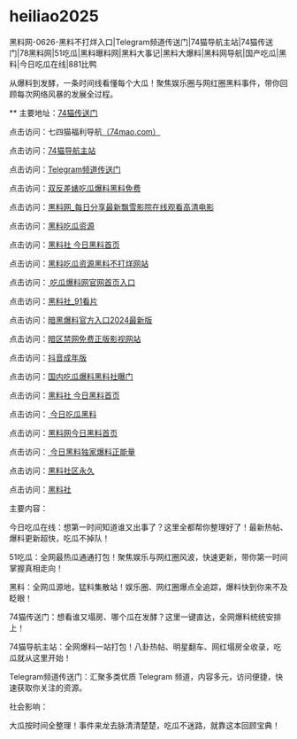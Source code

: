 # heiliao2025
黑料网-0626-黑料不打烊入口|Telegram频道传送门|74猫导航主站|74猫传送门|78黑料网|51吃瓜|黑料曝料网|黑料大事记|黑料大爆料|黑料网导航|国产吃瓜|黑料|今日吃瓜在线|881比鸭

从爆料到发酵，一条时间线看懂每个大瓜！聚焦娱乐圈与网红圈黑料事件，带你回顾每次网络风暴的发展全过程。

** 主要地址：<a href="https://74mao.com/">74猫传送门</a>

点击访问：七四猫福利导航<a href="https://74mao.com/">（74mao.com）</a>

点击访问：<a href="https://74mao.com/">74猫导航主站</a>

点击访问：<a href="https://74mao.com/">Telegram频道传送门</a>

点击访问：<a href="https://hl413.pages.dev/">双反差婊吃瓜爆料黑料免费</a>

点击访问：<a href="https://hl389.pages.dev/">黑料网_每日分享最新飘雪影院在线观看高清电影</a>

点击访问：<a href="https://hl400.pages.dev/">黑料吃瓜资源</a>

点击访问：<a href="https://hl420.pages.dev/">黑料社 今日黑料首页 </a>

点击访问：<a href="https://aw2-08.pages.dev/">黑料吃瓜资源黑料不打烊网站</a>

点击访问：<a href="https://hl421.pages.dev/"> 吃瓜爆料网官网首页入口</a>

点击访问：<a href="https://hl405.pages.dev/">黑料社_91看片</a>

点击访问：<a href="https://hl408.pages.dev/">暗黑爆料官方入口2024最新版</a>

点击访问：<a href="https://aw5-11.pages.dev/">暗区禁网免费正版影视网站</a>

点击访问：<a href="https://dy4-11.pages.dev/">抖音成年版</a>

点击访问：<a href="https://hl442.pages.dev/">国内吃瓜爆料黑料社曝门</a>

点击访问：<a href="https://hl420.pages.dev/">黑料社 今日黑料首页</a>

点击访问：<a href="https://hl446.pages.dev/"> 今日吃瓜黑料</a>

点击访问：<a href="https://hl388.pages.dev/">黑料网今日黑料首页</a>

点击访问：<a href="https://hl383.pages.dev/"> 今日黑料独家爆料正能量</a>

点击访问：<a href="https://hl378.pages.dev/">黑料社区永久</a>

点击访问：<a href="https://hl372.pages.dev/">黑料社</a>

主要内容：

今日吃瓜在线：想第一时间知道谁又出事了？这里全都帮你整理好了！最新热帖、爆料更新超快，吃瓜不掉队！

51吃瓜：全网最热瓜通通打包！聚焦娱乐与网红圈风波，快速更新，带你第一时间掌握真相走向！

黑料：全网瓜源地，猛料集散站！娱乐圈、网红圈爆点全追踪，爆料快到你来不及眨眼！

74猫传送门：想看谁又塌房、哪个瓜在发酵？这里一键直达，全网爆料统统安排上！

74猫导航主站：全网爆料一站打包！八卦热帖、明星翻车、网红塌房全收录，吃瓜就从这里开始！

Telegram频道传送门：汇聚多类优质 Telegram 频道，内容多元，访问便捷，快速获取你关注的资源。

社会影响：

大瓜按时间全整理！事件来龙去脉清清楚楚，吃瓜不迷路，就靠这本回顾宝典！

<span style="display:none;">[Canonical link](）</span>
